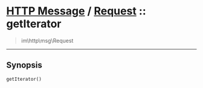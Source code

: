 # [HTTP Message](http.md) / [Request](http-Request.md) :: getIterator
 > im\http\msg\Request
____

## Synopsis
```php
getIterator()
```
